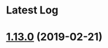 # Latest Log 

# [1.13.0](https://github.com/alibaba-fusion/next/compare/1.12.8...1.13.0) (2019-02-21)


